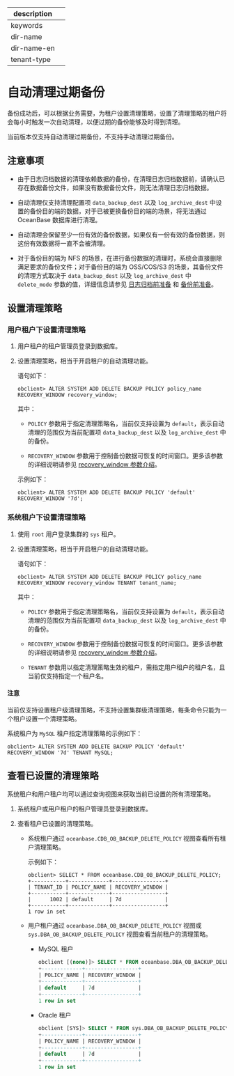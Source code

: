 |description||
|---|---|
|keywords||
|dir-name||
|dir-name-en||
|tenant-type||

# 自动清理过期备份

备份成功后，可以根据业务需要，为租户设置清理策略，设置了清理策略的租户将会每小时触发一次自动清理，以便过期的备份能够及时得到清理。

当前版本仅支持自动清理过期备份，不支持手动清理过期备份。

## 注意事项

* 由于日志归档数据的清理依赖数据的备份，在清理日志归档数据前，请确认已存在数据备份文件，如果没有数据备份文件，则无法清理日志归档数据。

* 自动清理仅支持清理配置项 `data_backup_dest` 以及 `log_archive_dest` 中设置的备份目的端的数据，对于已被更换备份目的端的场景，将无法通过 OceanBase 数据库进行清理。

* 自动清理会保留至少一份有效的备份数据，如果仅有一份有效的备份数据，则这份有效数据将一直不会被清理。

* 对于备份目的端为 NFS 的场景，在进行备份数据的清理时，系统会直接删除满足要求的备份文件；对于备份目的端为 OSS/COS/S3 的场景，其备份文件的清理方式取决于 `data_backup_dest` 以及 `log_archive_dest` 中 `delete_mode` 参数的值，详细信息请参见 [日志归档前准备](../300.log-archive/200.preparation-before-log-archive.md) 和 [备份前准备](../400.data-backup/100.preparation-before-data-backup.md)。

## 设置清理策略

### 用户租户下设置清理策略

1. 用户租户的租户管理员登录到数据库。

2. 设置清理策略，相当于开启租户的自动清理功能。

   语句如下：

   ```shell
   obclient> ALTER SYSTEM ADD DELETE BACKUP POLICY policy_name RECOVERY_WINDOW recovery_window;
   ```

   其中：

   * `POLICY` 参数用于指定清理策略名，当前仅支持设置为 `default`，表示自动清理的范围仅为当前配置项 `data_backup_dest` 以及 `log_archive_dest` 中的备份。

   * `RECOVERY_WINDOW` 参数用于控制备份数据可恢复的时间窗口。更多该参数的详细说明请参见 [recovery_window 参数介绍](../500.clear-backup-data/500.parameters-of-cleaning-up-backup.md)。

   示例如下：

   ```shell
   obclient> ALTER SYSTEM ADD DELETE BACKUP POLICY 'default' RECOVERY_WINDOW '7d';
   ```

### 系统租户下设置清理策略

1. 使用 `root` 用户登录集群的 `sys` 租户。

2. 设置清理策略，相当于开启租户的自动清理功能。

   语句如下：

   ```shell
   obclient> ALTER SYSTEM ADD DELETE BACKUP POLICY policy_name RECOVERY_WINDOW recovery_window TENANT tenant_name;
   ```

   其中：

   * `POLICY` 参数用于指定清理策略名，当前仅支持设置为 `default`，表示自动清理的范围仅为当前配置项 `data_backup_dest` 以及 `log_archive_dest` 中的备份。

   * `RECOVERY_WINDOW` 参数用于控制备份数据可恢复的时间窗口。更多该参数的详细说明请参见 [recovery_window 参数介绍](../500.clear-backup-data/500.parameters-of-cleaning-up-backup.md)。

   * `TENANT` 参数用以指定清理策略生效的租户，需指定用户租户的租户名，且当前仅支持指定一个租户名。

  <main id="notice" type='notice'>
  <h4>注意</h4>
  <p>当前仅支持设置租户级清理策略，不支持设置集群级清理策略，每条命令只能为一个租户设置一个清理策略。</p>
  </main>

   系统租户为 `MySQL` 租户指定清理策略的示例如下：

   ```shell
   obclient> ALTER SYSTEM ADD DELETE BACKUP POLICY 'default' RECOVERY_WINDOW '7d' TENANT MySQL;
   ```

## 查看已设置的清理策略

系统租户和用户租户均可以通过查询视图来获取当前已设置的所有清理策略。

1. 系统租户或用户租户的租户管理员登录到数据库。

2. 查看租户已设置的清理策略。

    * 系统租户通过 `oceanbase.CDB_OB_BACKUP_DELETE_POLICY` 视图查看所有租户清理策略。

      示例如下：

      ```shell
      obclient> SELECT * FROM oceanbase.CDB_OB_BACKUP_DELETE_POLICY;
      +-----------+-------------+-----------------+
      | TENANT_ID | POLICY_NAME | RECOVERY_WINDOW |
      +-----------+-------------+-----------------+
      |      1002 | default     | 7d              |
      +-----------+-------------+-----------------+
      1 row in set
      ```

    * 用户租户通过 `oceanbase.DBA_OB_BACKUP_DELETE_POLICY` 视图或 `sys.DBA_OB_BACKUP_DELETE_POLICY` 视图查看当前租户的清理策略。

      * MySQL 租户

        ```sql
        obclient [(none)]> SELECT * FROM oceanbase.DBA_OB_BACKUP_DELETE_POLICY;
        +-------------+-----------------+
        | POLICY_NAME | RECOVERY_WINDOW |
        +-------------+-----------------+
        | default     | 7d              |
        +-------------+-----------------+
        1 row in set
        ```

      * Oracle 租户

        ```sql
        obclient [SYS]> SELECT * FROM sys.DBA_OB_BACKUP_DELETE_POLICY;
        +-------------+-----------------+
        | POLICY_NAME | RECOVERY_WINDOW |
        +-------------+-----------------+
        | default     | 7d              |
        +-------------+-----------------+
        1 row in set
        ```

